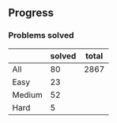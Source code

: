 ## Progress
### Problems solved
|          | solved | total |
|----------|--------|-------|
| All      |   80   |  2867 |
| Easy     |   23   |
| Medium   |   52   |
| Hard     |   5    |
